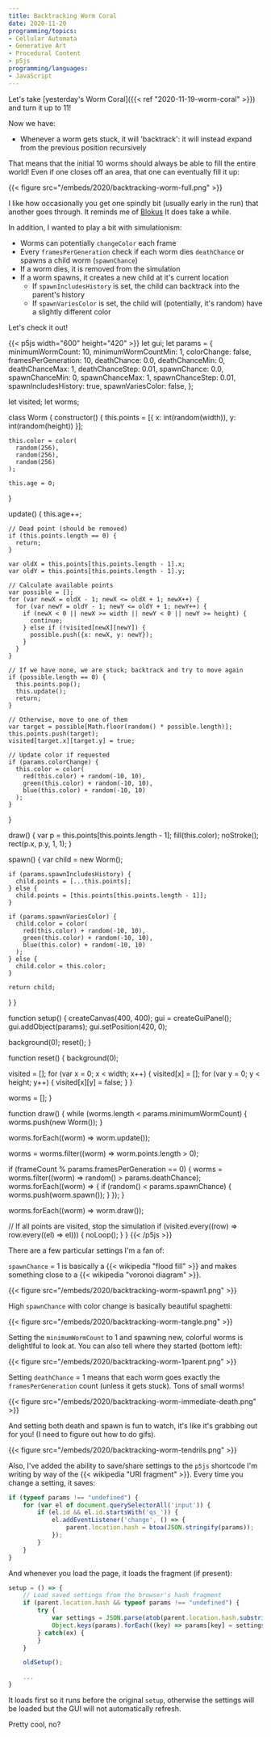 ```yaml
---
title: Backtracking Worm Coral
date: 2020-11-20
programming/topics:
- Cellular Automata
- Generative Art
- Procedural Content
- p5js
programming/languages:
- JavaScript
---
```

Let's take [yesterday's Worm Coral]({{< ref "2020-11-19-worm-coral" >}}) and turn it up to 11!

Now we have:

* Whenever a worm gets stuck, it will 'backtrack': it will instead expand from the previous position recursively 

That means that the initial 10 worms should always be able to fill the entire world! Even if one closes off an area, that one can eventually fill it up:

{{< figure src="/embeds/2020/backtracking-worm-full.png" >}}

I like how occasionally you get one spindly bit (usually early in the run) that another goes through. It reminds me of [Blokus](https://boardgamegeek.com/boardgame/2453/blokus) It does take a while.

In addition, I wanted to play a bit with simulationism:

* Worms can potentially `changeColor` each frame
* Every `framesPerGeneration` check if each worm dies `deathChance` or spawns a child worm (`spawnChance`)
* If a worm dies, it is removed from the simulation
* If a worm spawns, it creates a new child at it's current location
  * If `spawnIncludesHistory` is set, the child can backtrack into the parent's history
  * If `spawnVariesColor` is set, the child will (potentially, it's random) have a slightly different color

Let's check it out!

<!--more-->

{{< p5js width="600" height="420" >}}
let gui;
let params = {
  minimumWormCount: 10,
  minimumWormCountMin: 1,
  colorChange: false,
  framesPerGeneration: 10,
  deathChance: 0.0,
  deathChanceMin: 0,
  deathChanceMax: 1,
  deathChanceStep: 0.01,
  spawnChance: 0.0,
  spawnChanceMin: 0,
  spawnChanceMax: 1,
  spawnChanceStep: 0.01,
  spawnIncludesHistory: true,
  spawnVariesColor: false,
};

let visited;
let worms;

class Worm {
  constructor() {
    this.points = [{
      x: int(random(width)),
      y: int(random(height))
    }];

    this.color = color(
      random(256),
      random(256),
      random(256)
    );
    
    this.age = 0;
  }

  update() {
    this.age++;
    
    // Dead point (should be removed)
    if (this.points.length == 0) {
      return;
    }
    
    var oldX = this.points[this.points.length - 1].x;
    var oldY = this.points[this.points.length - 1].y;
    
    // Calculate available points
    var possible = [];
    for (var newX = oldX - 1; newX <= oldX + 1; newX++) {
      for (var newY = oldY - 1; newY <= oldY + 1; newY++) {
        if (newX < 0 || newX >= width || newY < 0 || newY >= height) {
          continue;
        } else if (!visited[newX][newY]) {
          possible.push({x: newX, y: newY});
        }
      }
    }
    
    // If we have none, we are stuck; backtrack and try to move again
    if (possible.length == 0) {
      this.points.pop();
      this.update();
      return;
    }
    
    // Otherwise, move to one of them
    var target = possible[Math.floor(random() * possible.length)];
    this.points.push(target);
    visited[target.x][target.y] = true;
    
    // Update color if requested
    if (params.colorChange) {
      this.color = color(
        red(this.color) + random(-10, 10),
        green(this.color) + random(-10, 10),
        blue(this.color) + random(-10, 10)
      );
    }
  }

  draw() {
    var p = this.points[this.points.length - 1];
    fill(this.color);
    noStroke();
    rect(p.x, p.y, 1, 1);
  }
  
  spawn() {
    var child = new Worm();

    if (params.spawnIncludesHistory) {
      child.points = [...this.points];
    } else {
      child.points = [this.points[this.points.length - 1]];
    }

    if (params.spawnVariesColor) {
      child.color = color(
        red(this.color) + random(-10, 10),
        green(this.color) + random(-10, 10),
        blue(this.color) + random(-10, 10)
      );
    } else {
      child.color = this.color; 
    }
    
    return child;
  }
}

function setup() {
  createCanvas(400, 400);
  gui = createGuiPanel();
  gui.addObject(params);
  gui.setPosition(420, 0);

  background(0);
  reset();
}

function reset() {
  background(0); 

  visited = [];
  for (var x = 0; x < width; x++) {
    visited[x] = [];
    for (var y = 0; y < height; y++) {
      visited[x][y] = false;
    }
  }

  worms = [];
}

function draw() {
  while (worms.length < params.minimumWormCount) {
    worms.push(new Worm());
  }
  
  worms.forEach((worm) => worm.update());
  
  worms = worms.filter((worm) => worm.points.length > 0);
  
  if (frameCount % params.framesPerGeneration == 0) {
    worms = worms.filter((worm) => random() > params.deathChance);
    worms.forEach((worm) => {
      if (random() < params.spawnChance) {
        worms.push(worm.spawn());
      }
    });
  }
  
  worms.forEach((worm) => worm.draw());  
  
  // If all points are visited, stop the simulation
  if (visited.every((row) => row.every((el) => el))) {
    noLoop();
  }
}
{{< /p5js >}}

There are a few particular settings I'm a fan of:

`spawnChance` = 1 is basically a {{< wikipedia "flood fill" >}} and makes something close to a {{< wikipedia "voronoi diagram" >}}. 

{{< figure src="/embeds/2020/backtracking-worm-spawn1.png" >}}

High `spawnChance` with color change is basically beautiful spaghetti:

{{< figure src="/embeds/2020/backtracking-worm-tangle.png" >}}

Setting the `minimumWormCount` to 1 and spawning new, colorful worms is delightlful to look at. You can also tell where they started (bottom left):

{{< figure src="/embeds/2020/backtracking-worm-1parent.png" >}}

Setting `deathChance` = 1 means that each worm goes exactly the `framesPerGeneration` count (unless it gets stuck). Tons of small worms! 

{{< figure src="/embeds/2020/backtracking-worm-immediate-death.png" >}}

And setting both death and spawn is fun to watch, it's like it's grabbing out for you! (I need to figure out how to do gifs). 

{{< figure src="/embeds/2020/backtracking-worm-tendrils.png" >}}

Also, I've added the ability to save/share settings to the `p5js` shortcode I'm writing by way of the {{< wikipedia "URI fragment" >}}. Every time you change a setting, it saves:

```javascript
if (typeof params !== "undefined") {
    for (var el of document.querySelectorAll('input')) {
        if (el.id && el.id.startsWith('qs_')) {
            el.addEventListener('change', () => {
                parent.location.hash = btoa(JSON.stringify(params));
            });
        }
    }
}
```

And whenever you load the page, it loads the fragment (if present):

```javascript
setup = () => {
    // Load saved settings from the browser's hash fragment
    if (parent.location.hash && typeof params !== "undefined") {
        try {
            var settings = JSON.parse(atob(parent.location.hash.substring(1)));
            Object.keys(params).forEach((key) => params[key] = settings[key] || params[key]);
        } catch(ex) {
        }
    }

    oldSetup();

    ...
}
```

It loads first so it runs before the original `setup`, otherwise the settings will be loaded but the GUI will not automatically refresh. 

Pretty cool, no? 